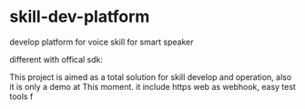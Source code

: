 # skill-dev-platform
develop platform for voice skill for smart speaker





different with offical sdk:

This project is aimed as a total solution for skill develop and operation, also it is only a demo at This moment. it include https web as webhook, easy test tools f
